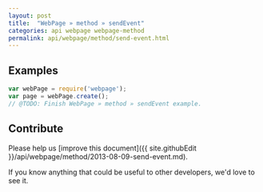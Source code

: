 ```yaml
---
layout: post
title:  "WebPage » method » sendEvent"
categories: api webpage webpage-method
permalink: api/webpage/method/send-event.html
---
```


## Examples

```javascript
var webPage = require('webpage');
var page = webPage.create();
// @TODO: Finish WebPage » method » sendEvent example.
```

## Contribute

Please help us [improve this document]({{ site.githubEdit }}/api/webpage/method/2013-08-09-send-event.md).

If you know anything that could be useful to other developers, we'd love to see it.


